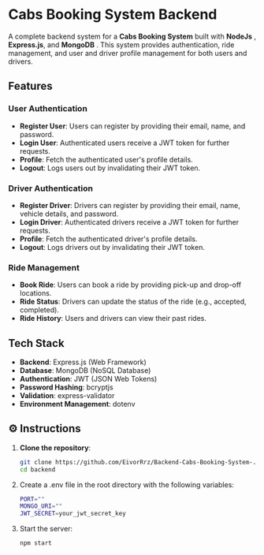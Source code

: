 # Cabs Booking System Backend

A complete backend system for a **Cabs Booking System** built with  **NodeJs** , **Express.js**, and **MongoDB** . This system provides authentication, ride management, and user and driver profile management for both users and drivers.

## Features

### User Authentication
- **Register User**: Users can register by providing their email, name, and password.
- **Login User**: Authenticated users receive a JWT token for further requests.
- **Profile**: Fetch the authenticated user's profile details.
- **Logout**: Logs users out by invalidating their JWT token.

### Driver Authentication
- **Register Driver**: Drivers can register by providing their email, name, vehicle details, and password.
- **Login Driver**: Authenticated drivers receive a JWT token for further requests.
- **Profile**: Fetch the authenticated driver's profile details.
- **Logout**: Logs drivers out by invalidating their JWT token.

### Ride Management
- **Book Ride**: Users can book a ride by providing pick-up and drop-off locations.
- **Ride Status**: Drivers can update the status of the ride (e.g., accepted, completed).
- **Ride History**: Users and drivers can view their past rides.

## Tech Stack

- **Backend**: Express.js (Web Framework)
- **Database**: MongoDB (NoSQL Database)
- **Authentication**: JWT (JSON Web Tokens)
- **Password Hashing**: bcryptjs
- **Validation**: express-validator
- **Environment Management**: dotenv


## ⚙️ Instructions

1. **Clone the repository**:
   ```bash
   git clone https://github.com/EivorRrz/Backend-Cabs-Booking-System-.git
   cd backend

2. Create a .env file in the root directory with the following variables:
   ```bash
   PORT=""
   MONGO_URI=""
   JWT_SECRET=your_jwt_secret_key

3. Start the server:
    ```bash
    npm start



